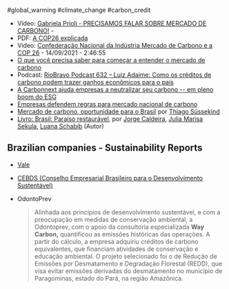 #global_warming #climate_change #carbon_credit

- Vídeo: [Gabriela Prioli - PRECISAMOS FALAR SOBRE MERCADO DE CARBONO!](https://www.youtube.com/watch?v=7wgpYcPzgCw) - 
- PDF: [A COP26 explicada](http://bit.ly/cop26explicada)
- Video:  [Confederação Nacional da Indústria Mercado de Carbono e a COP 26](https://www.youtube.com/watch?v=sltKXAeWGuU) - 14/09/2021 - 2:46:55
- [O que você precisa saber para começar a entender o mercado de carbono](https://www.capitalreset.com/o-que-voce-precisa-saber-para-comecar-a-entender-o-mercado-de-carbono/)
- Podcast: [RioBravo Podcast 632 – Luiz Adaime: Como os créditos de carbono podem trazer ganhos econômicos para o país](https://soundcloud.com/riobravoinvestimentos/podcast-632-luiz-adaime-como-os-creditos-de-carbono-podem-trazer-ganhos-economicos-para-o-pais)
- [A Carbonnext ajuda empresas a neutralizar seu carbono -- em pleno boom do ESG](https://braziljournal.com/a-carbonext-ajuda-empresas-a-neutralizar-seu-carbono-em-pleno-boom-do-esg)
- [Empresas defendem regras para mercado nacional de carbono](https://valor.globo.com/brasil/noticia/2021/09/01/empresas-defendem-regras-para-mercado-nacional-de-carbono.ghtml)
- [Mercado de carbono, oportunidade para o Brasil](https://blogs.oglobo.globo.com/opiniao/post/mercado-de-carbono-oportunidade-para-o-brasil.html) por [Thiago Süssekind](https://twitter.com/ThiagoSussekind/status/1456259413958815758)
- [Livro: Brasil: Paraíso restaurável](https://www.amazon.com.br/Brasil-Paraíso-restaurável-Jorge-Caldeira/dp/6557330020/), por [Jorge Caldeira](https://www.amazon.com.br/s/ref=dp_byline_sr_book_1?ie=UTF8&field-author=Jorge+Caldeira&text=Jorge+Caldeira&sort=relevancerank&search-alias=stripbooks),  [Julia Marisa Sekula](https://www.amazon.com.br/s/ref=dp_byline_sr_book_2?ie=UTF8&field-author=Julia+Marisa+Sekula&text=Julia+Marisa+Sekula&sort=relevancerank&search-alias=stripbooks), [Luana Schabib](https://www.amazon.com.br/s/ref=dp_byline_sr_book_3?ie=UTF8&field-author=Luana+Schabib&text=Luana+Schabib&sort=relevancerank&search-alias=stripbooks)    (Autor)

## Brazilian companies - Sustainability Reports

- [Vale](http://www.vale.com/brasil/PT/sustainability/Paginas/carbono-neutro.aspx)

- [CEBDS (Conselho Empresarial Brasileiro para o Desenvolvimento Sustentável)](https://cebds.org/publicacoes/posicionamento-empresarios-pelo-clima/#.YVHKyXvQ9H4)

- OdontoPrev

  > Alinhada aos  princípios de desenvolvimento sustentável, e com a preocupação em  medidas de conservação ambiental, a Odontoprev, com o apoio da  consultoria especializada **Way Carbon,** quantificou as emissões históricas das operações. A partir do cálculo, a empresa adquiriu créditos de  carbono equivalentes, que financiam atividades de conservação e educação ambiental. O projeto selecionado foi o de Redução de Emissões por  Desmatamento e Degradação Florestal (REDD), que visa evitar emissões  derivadas do desmatamento no município de Paragominas, estado do Pará,  na região Amazônica.

